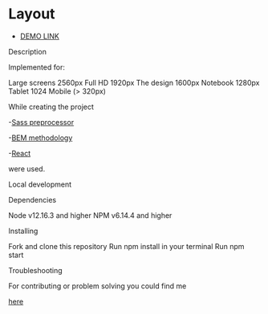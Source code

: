 # Layout

- [DEMO LINK](https://Ol-Lav.github.io/Layout/)

Description

Implemented for:

Large screens 2560px Full HD 1920px The design 1600px Notebook 1280px Tablet 1024 Mobile (> 320px)

While creating the project

-[Sass preprocessor](https://sass-lang.com)

-[BEM methodology](https://en.bem.info/methodology/)

-[React](https://reactjs.org/)

were used.

Local development

Dependencies

Node v12.16.3 and higher NPM v6.14.4 and higher

Installing

Fork and clone this repository Run npm install in your terminal Run npm start

Troubleshooting

For contributing or problem solving you could find me

[here](https://github.com/Ol-Lav)
